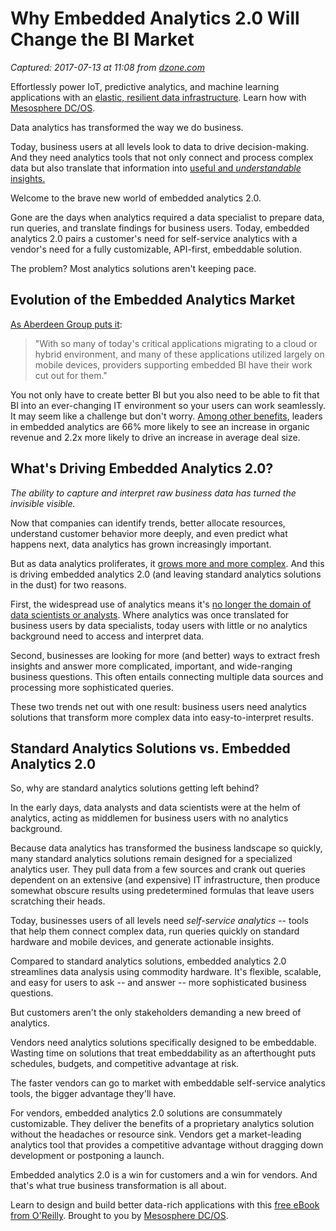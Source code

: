 # Why Embedded Analytics 2.0 Will Change the BI Market

_Captured: 2017-07-13 at 11:08 from [dzone.com](https://dzone.com/articles/why-embedded-analytics-20-will-change-the-bi-marke?edition=308191&utm_source=Daily%20Digest&utm_medium=email&utm_campaign=dd%202017-07-12)_

Effortlessly power IoT, predictive analytics, and machine learning applications with an [elastic, resilient data infrastructure](https://dzone.com/go?i=207144&u=https%3A%2F%2Fmesosphere.com%2Fsolutions%2Fdata%2F%3Futm_source%3Ddzone%26utm_medium%3Dbig-data%26utm_term%3Dpre-article%26utm_content%3D101). Learn how with [Mesosphere DC/OS](https://dzone.com/go?i=207144&u=https%3A%2F%2Fmesosphere.com%2Fproduct%2F%3Futm_source%3Ddzone%26utm_medium%3Dbig-data%26utm_term%3Dpre-article%26utm_content%3D101).

Data analytics has transformed the way we do business.

Today, business users at all levels look to data to drive decision-making. And they need analytics tools that not only connect and process complex data but also translate that information into [useful and _understandable_ insights.](http://www.cio.com/article/3166060/analytics/15-data-and-analytics-trends-that-will-dominate-2017.html)

Welcome to the brave new world of embedded analytics 2.0.

Gone are the days when analytics required a data specialist to prepare data, run queries, and translate findings for business users. Today, embedded analytics 2.0 pairs a customer's need for self-service analytics with a vendor's need for a fully customizable, API-first, embeddable solution.

The problem? Most analytics solutions aren't keeping pace.

## Evolution of the Embedded Analytics Market

[As Aberdeen Group puts it](https://cdn.sisense.com/wp-content/uploads/The-Evolution-of-Embedded-BI.pdf):

> "With so many of today's critical applications migrating to a cloud or hybrid environment, and many of these applications utilized largely on mobile devices, providers supporting embedded BI have their work cut out for them."

You not only have to create better BI but you also need to be able to fit that BI into an ever-changing IT environment so your users can work seamlessly. It may seem like a challenge but don't worry. [Among other benefits](https://cdn.sisense.com/wp-content/uploads/Leading-The-Way-With-Embedded-Analytics.pdf), leaders in embedded analytics are 66% more likely to see an increase in organic revenue and 2.2x more likely to drive an increase in average deal size.

## What's Driving Embedded Analytics 2.0?

_The ability to capture and interpret raw business data has turned the invisible visible._

Now that companies can identify trends, better allocate resources, understand customer behavior more deeply, and even predict what happens next, data analytics has grown increasingly important.

But as data analytics proliferates, it [grows more and more complex](https://www.forbes.com/sites/forbesagencycouncil/2016/11/03/how-data-complexity-is-changing-the-face-of-business-analytics/#77089f21df56). And this is driving embedded analytics 2.0 (and leaving standard analytics solutions in the dust) for two reasons.

First, the widespread use of analytics means it's [no longer the domain of data scientists or analysts](http://www.datasciencecentral.com/profiles/blogs/will-we-soon-no-longer-need-data-scientists). Where analytics was once translated for business users by data specialists, today users with little or no analytics background need to access and interpret data.

Second, businesses are looking for more (and better) ways to extract fresh insights and answer more complicated, important, and wide-ranging business questions. This often entails connecting multiple data sources and processing more sophisticated queries.

These two trends net out with one result: business users need analytics solutions that transform more complex data into easy-to-interpret results.

## Standard Analytics Solutions vs. Embedded Analytics 2.0

So, why are standard analytics solutions getting left behind?

In the early days, data analysts and data scientists were at the helm of analytics, acting as middlemen for business users with no analytics background.

Because data analytics has transformed the business landscape so quickly, many standard analytics solutions remain designed for a specialized analytics user. They pull data from a few sources and crank out queries dependent on an extensive (and expensive) IT infrastructure, then produce somewhat obscure results using predetermined formulas that leave users scratching their heads.

Today, businesses users of all levels need _self-service analytics_ -- tools that help them connect complex data, run queries quickly on standard hardware and mobile devices, and generate actionable insights.

Compared to standard analytics solutions, embedded analytics 2.0 streamlines data analysis using commodity hardware. It's flexible, scalable, and easy for users to ask -- and answer -- more sophisticated business questions.

But customers aren't the only stakeholders demanding a new breed of analytics.

Vendors need analytics solutions specifically designed to be embeddable. Wasting time on solutions that treat embeddability as an afterthought puts schedules, budgets, and competitive advantage at risk.

The faster vendors can go to market with embeddable self-service analytics tools, the bigger advantage they'll have.

For vendors, embedded analytics 2.0 solutions are consummately customizable. They deliver the benefits of a proprietary analytics solution without the headaches or resource sink. Vendors get a market-leading analytics tool that provides a competitive advantage without dragging down development or postponing a launch.

Embedded analytics 2.0 is a win for customers and a win for vendors. And that's what true business transformation is all about.

Learn to design and build better data-rich applications with this [free eBook from O'Reilly](https://dzone.com/go?i=207145&u=https%3A%2F%2Fmesosphere.com%2Fresources%2Fdesigning-data-intensive-applications%2F%3Futm_source%3Ddzone%26utm_medium%3Dbig-data%26utm_campaign%3Doreilly-data-apps-ebook%26utm_term%3Dpost-article%26utm_content%3D202). Brought to you by [Mesosphere DC/OS](https://dzone.com/go?i=207145&u=https%3A%2F%2Fmesosphere.com%2Fproduct%2F%3Futm_source%3Ddzone%26utm_medium%3Dbig-data%26utm_campaign%3Doreilly-data-apps-ebook%26utm_term%3Dpost-article%26utm_content%3D202).
